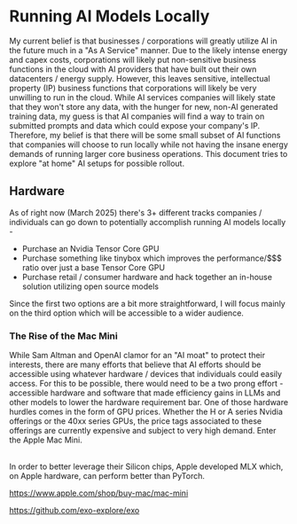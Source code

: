# Running AI Models Locally

My current belief is that businesses / corporations will greatly utilize AI in the future much in a "As A Service" manner. Due to the likely intense energy and capex costs, corporations will likely put non-sensitive business functions in the cloud with AI providers that have built out their own datacenters / energy supply. However, this leaves sensitive, intellectual property (IP) business functions that corporations will likely be very unwilling to run in the cloud. While AI services companies will likely state that they won't store any data, with the hunger for new, non-AI generated training data, my guess is that AI companies will find a way to train on submitted prompts and data which could expose your company's IP. Therefore, my belief is that there will be some small subset of AI functions that companies will choose to run locally while not having the insane energy demands of running larger core business operations. This document tries to explore "at home" AI setups for possible rollout.

## Hardware

As of right now (March 2025) there's 3+ different tracks companies / individuals can go down to potentially accomplish running AI models locally - 
* Purchase an Nvidia Tensor Core GPU
* Purchase something like tinybox which improves the performance/$$$ ratio over just a base Tensor Core GPU
* Purchase retail / consumer hardware and hack together an in-house solution utilizing open source models

Since the first two options are a bit more straightforward, I will focus mainly on the third option which will be accessible to a wider audience.

### The Rise of the Mac Mini

While Sam Altman and OpenAI clamor for an "AI moat" to protect their interests, there are many efforts that believe that AI efforts should be accessible using whatever hardware / devices that individuals could easily access. For this to be possible, there would need to be a two prong effort - accessible hardware and software that made efficiency gains in LLMs and other models to lower the hardware requirement bar. One of those hardware hurdles comes in the form of GPU prices. Whether the H or A series Nvidia offerings or the 40xx series GPUs, the price tags associated to these offerings are currently expensive and subject to very high demand. Enter the Apple Mac Mini.<br /><br />

In order to better leverage their Silicon chips, Apple developed MLX which, on Apple hardware, can perform better than PyTorch. 

https://www.apple.com/shop/buy-mac/mac-mini

https://github.com/exo-explore/exo
